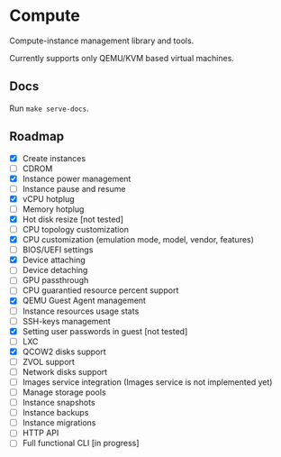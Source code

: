 # Compute

Compute-instance management library and tools.

Currently supports only QEMU/KVM based virtual machines.

## Docs

Run `make serve-docs`.

## Roadmap

- [x] Create instances
- [ ] CDROM
- [x] Instance power management
- [ ] Instance pause and resume
- [x] vCPU hotplug
- [ ] Memory hotplug
- [x] Hot disk resize [not tested]
- [ ] CPU topology customization
- [x] CPU customization (emulation mode, model, vendor, features)
- [ ] BIOS/UEFI settings
- [x] Device attaching
- [ ] Device detaching
- [ ] GPU passthrough
- [ ] CPU guarantied resource percent support
- [x] QEMU Guest Agent management
- [ ] Instance resources usage stats
- [ ] SSH-keys management
- [x] Setting user passwords in guest [not tested]
- [ ] LXC
- [x] QCOW2 disks support
- [ ] ZVOL support
- [ ] Network disks support
- [ ] Images service integration (Images service is not implemented yet)
- [ ] Manage storage pools
- [ ] Instance snapshots
- [ ] Instance backups
- [ ] Instance migrations
- [ ] HTTP API
- [ ] Full functional CLI [in progress]
